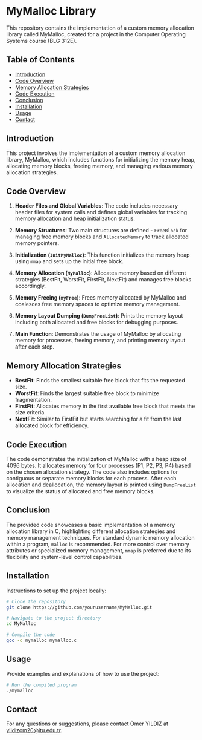 # MyMalloc Library

This repository contains the implementation of a custom memory allocation library called MyMalloc, created for a project in the Computer Operating Systems course (BLG 312E).

## Table of Contents

- [Introduction](#introduction)
- [Code Overview](#code-overview)
- [Memory Allocation Strategies](#memory-allocation-strategies)
- [Code Execution](#code-execution)
- [Conclusion](#conclusion)
- [Installation](#installation)
- [Usage](#usage)
- [Contact](#contact)

## Introduction

This project involves the implementation of a custom memory allocation library, MyMalloc, which includes functions for initializing the memory heap, allocating memory blocks, freeing memory, and managing various memory allocation strategies.

## Code Overview

1. **Header Files and Global Variables**: The code includes necessary header files for system calls and defines global variables for tracking memory allocation and heap initialization status.

2. **Memory Structures**: Two main structures are defined - `FreeBlock` for managing free memory blocks and `AllocatedMemory` to track allocated memory pointers.

3. **Initialization (`InitMyMalloc`)**: This function initializes the memory heap using `mmap` and sets up the initial free block.

4. **Memory Allocation (`MyMalloc`)**: Allocates memory based on different strategies (BestFit, WorstFit, FirstFit, NextFit) and manages free blocks accordingly.

5. **Memory Freeing (`myFree`)**: Frees memory allocated by MyMalloc and coalesces free memory spaces to optimize memory management.

6. **Memory Layout Dumping (`DumpFreeList`)**: Prints the memory layout including both allocated and free blocks for debugging purposes.

7. **Main Function**: Demonstrates the usage of MyMalloc by allocating memory for processes, freeing memory, and printing memory layout after each step.

## Memory Allocation Strategies

- **BestFit**: Finds the smallest suitable free block that fits the requested size.
- **WorstFit**: Finds the largest suitable free block to minimize fragmentation.
- **FirstFit**: Allocates memory in the first available free block that meets the size criteria.
- **NextFit**: Similar to FirstFit but starts searching for a fit from the last allocated block for efficiency.

## Code Execution

The code demonstrates the initialization of MyMalloc with a heap size of 4096 bytes. It allocates memory for four processes (P1, P2, P3, P4) based on the chosen allocation strategy. The code also includes options for contiguous or separate memory blocks for each process. After each allocation and deallocation, the memory layout is printed using `DumpFreeList` to visualize the status of allocated and free memory blocks.

## Conclusion

The provided code showcases a basic implementation of a memory allocation library in C, highlighting different allocation strategies and memory management techniques. For standard dynamic memory allocation within a program, `malloc` is recommended. For more control over memory attributes or specialized memory management, `mmap` is preferred due to its flexibility and system-level control capabilities.

## Installation

Instructions to set up the project locally:

```bash
# Clone the repository
git clone https://github.com/yourusername/MyMalloc.git

# Navigate to the project directory
cd MyMalloc

# Compile the code
gcc -o mymalloc mymalloc.c
```
## Usage
Provide examples and explanations of how to use the project:
```bash
# Run the compiled program
./mymalloc
```
## Contact
For any questions or suggestions, please contact Ömer YILDIZ at yildizom20@itu.edu.tr.

